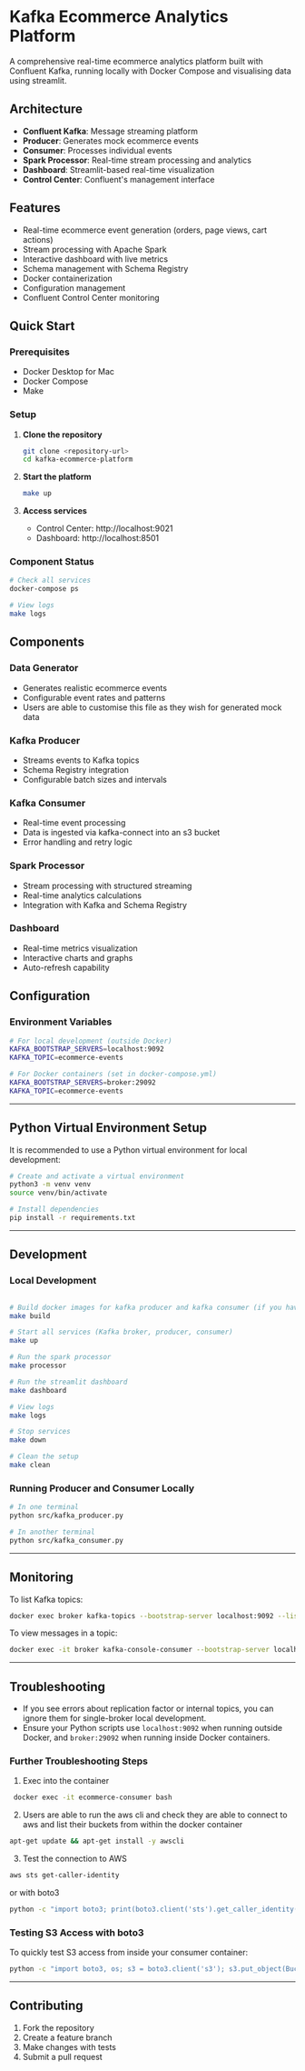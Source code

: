 # Kafka Ecommerce Analytics Platform

A comprehensive real-time ecommerce analytics platform built with Confluent Kafka, running locally with Docker Compose and visualising data using streamlit.

## Architecture

- **Confluent Kafka**: Message streaming platform
- **Producer**: Generates mock ecommerce events
- **Consumer**: Processes individual events
- **Spark Processor**: Real-time stream processing and analytics
- **Dashboard**: Streamlit-based real-time visualization
- **Control Center**: Confluent's management interface

## Features

- Real-time ecommerce event generation (orders, page views, cart actions)
- Stream processing with Apache Spark
- Interactive dashboard with live metrics
- Schema management with Schema Registry
- Docker containerization
- Configuration management
- Confluent Control Center monitoring

## Quick Start

### Prerequisites

- Docker Desktop for Mac
- Docker Compose
- Make

### Setup

1. **Clone the repository**

   ```bash
   git clone <repository-url>
   cd kafka-ecommerce-platform
   ```

2. **Start the platform**

   ```bash
   make up
   ```

3. **Access services**
   - Control Center: http://localhost:9021
   - Dashboard: http://localhost:8501

### Component Status

```bash
# Check all services
docker-compose ps

# View logs
make logs
```

## Components

### Data Generator

- Generates realistic ecommerce events
- Configurable event rates and patterns
- Users are able to customise this file as they wish for generated mock data

### Kafka Producer

- Streams events to Kafka topics
- Schema Registry integration
- Configurable batch sizes and intervals

### Kafka Consumer

- Real-time event processing
- Data is ingested via kafka-connect into an s3 bucket
- Error handling and retry logic

### Spark Processor

- Stream processing with structured streaming
- Real-time analytics calculations
- Integration with Kafka and Schema Registry

### Dashboard

- Real-time metrics visualization
- Interactive charts and graphs
- Auto-refresh capability

## Configuration

### Environment Variables

```bash
# For local development (outside Docker)
KAFKA_BOOTSTRAP_SERVERS=localhost:9092
KAFKA_TOPIC=ecommerce-events

# For Docker containers (set in docker-compose.yml)
KAFKA_BOOTSTRAP_SERVERS=broker:29092
KAFKA_TOPIC=ecommerce-events
```

---

## Python Virtual Environment Setup

It is recommended to use a Python virtual environment for local development:

```bash
# Create and activate a virtual environment
python3 -m venv venv
source venv/bin/activate

# Install dependencies
pip install -r requirements.txt
```

---

## Development

### Local Development

```bash

# Build docker images for kafka producer and kafka consumer (if you haven't already)
make build

# Start all services (Kafka broker, producer, consumer)
make up

# Run the spark processor
make processor

# Run the streamlit dashboard
make dashboard 

# View logs
make logs

# Stop services
make down

# Clean the setup 
make clean

```

### Running Producer and Consumer Locally

```bash
# In one terminal
python src/kafka_producer.py

# In another terminal
python src/kafka_consumer.py
```

---

## Monitoring

To list Kafka topics:

```bash
docker exec broker kafka-topics --bootstrap-server localhost:9092 --list
```

To view messages in a topic:

```bash
docker exec -it broker kafka-console-consumer --bootstrap-server localhost:9092 --topic ecommerce-events --from-beginning
```
---

## Troubleshooting

- If you see errors about replication factor or internal topics, you can ignore them for single-broker local development.
- Ensure your Python scripts use `localhost:9092` when running outside Docker, and `broker:29092` when running inside Docker containers.

### Further Troubleshooting Steps

1. Exec into the container

```bash
 docker exec -it ecommerce-consumer bash
 ```

2. Users are able to run the aws cli and check they are able to connect to aws and list their buckets from within the docker container

 ```bash
 apt-get update && apt-get install -y awscli
 ```

3. Test the connection to AWS

 ```bash
aws sts get-caller-identity
```

or with boto3

```bash
python -c "import boto3; print(boto3.client('sts').get_caller_identity())"
```

### Testing S3 Access with boto3

To quickly test S3 access from inside your consumer container:

```bash
python -c "import boto3, os; s3 = boto3.client('s3'); s3.put_object(Bucket=os.environ['BUCKET_NAME'], Key='test.txt', Body=b'hello world')"
```

---

## Contributing

1. Fork the repository
2. Create a feature branch
3. Make changes with tests
4. Submit a pull request